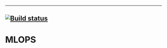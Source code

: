----
[![Build status](https://dev.azure.com/rafrasia/firstProject/_apis/build/status/firstProject-Python%20package-CI)](https://dev.azure.com/rafrasia/firstProject/_build/latest?definitionId=1)
----

# MLOPS
 
